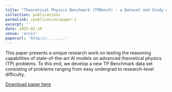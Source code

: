 ```yaml
---
title: "Theoretical Physics Benchmark (TPBench) - a Dataset and Study of AI Reasoning Capabilities in Theoretical Physics"
collection: publications
permalink: /publication/paper-1
excerpt: ''
date: 2025-02-19
venue: 'arxiv'
paperurl: 'http://........'
---
```


This paper presents a unique research work on testing the reasoning capabilities of state-of-the-art AI models on advanced theoretical physics (TP) problems. To this end, we develop a new TP Benchmark data set consisting of problems ranging from easy undergrad to research-level difficulty. 

[Download paper here](http://...)

<!-- Recommended citation: Your Name, You. (2009). "Paper Title Number 1." <i>Journal 1</i>. 1(1). -->
